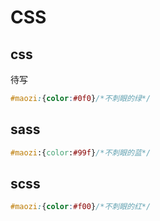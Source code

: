 # CSS

## css

待写
``` css
#maozi:{color:#0f0}/*不刺眼的绿*/
```

## sass

``` sass
#maozi:{color:#99f}/*不刺眼的蓝*/
```

## scss

``` scss
#maozi:{color:#f00}/*不刺眼的红*/
```


